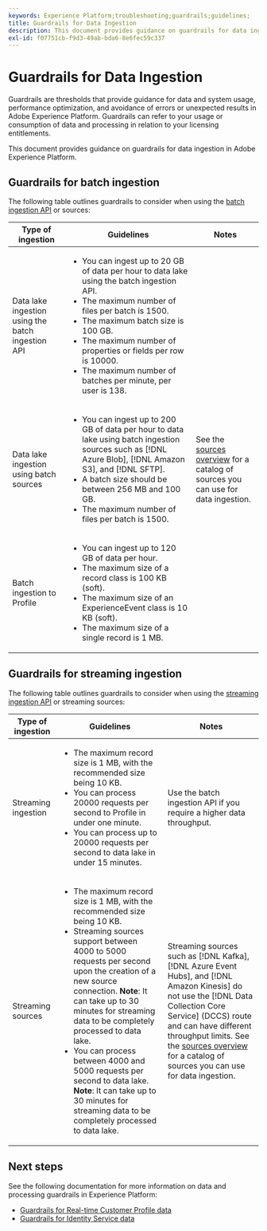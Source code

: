 ```yaml
---
keywords: Experience Platform;troubleshooting;guardrails;guidelines;
title: Guardrails for Data Ingestion
description: This document provides guidance on guardrails for data ingestion in Adobe Experience Platform
exl-id: f07751cb-f9d3-49ab-bda6-8e6fec59c337
---
```

# Guardrails for Data Ingestion

Guardrails are thresholds that provide guidance for data and system usage, performance optimization, and avoidance of errors or unexpected results in Adobe Experience Platform. Guardrails can refer to your usage or consumption of data and processing in relation to your licensing entitlements.

This document provides guidance on guardrails for data ingestion in Adobe Experience Platform.

## Guardrails for batch ingestion

The following table outlines guardrails to consider when using the [batch ingestion API](./batch-ingestion/overview.md) or sources:

| Type of ingestion | Guidelines | Notes |
| --- | --- | --- |
| Data lake ingestion using the batch ingestion API  | <ul><li>You can ingest up to 20 GB of data per hour to data lake using the batch ingestion API.</li><li>The maximum number of files per batch is 1500.</li><li>The maximum batch size is 100 GB.</li><li>The maximum number of properties or fields per row is 10000.</li><li>The maximum number of batches per minute, per user is 138.</li></ul> |
| Data lake ingestion using batch sources | <ul><li>You can ingest up to 200 GB of data per hour to data lake using batch ingestion sources such as [!DNL Azure Blob], [!DNL Amazon S3], and [!DNL SFTP].</li><li>A batch size should be between 256 MB and 100 GB.</li><li>The maximum number of files per batch is 1500.</li></ul> | See the [sources overview](../sources/home.md) for a catalog of sources you can use for data ingestion. |
| Batch ingestion to Profile | <ul><li>You can ingest up to 120 GB of data per hour.</li><li>The maximum size of a record class is 100 KB (soft).</li><li>The maximum size of an ExperienceEvent class is 10 KB (soft).</li><li>The maximum size of a single record is 1 MB.</li></ul> |

## Guardrails for streaming ingestion

The following table outlines guardrails to consider when using the [streaming ingestion API](./streaming-ingestion/overview.md) or streaming sources:

| Type of ingestion | Guidelines | Notes |
| --- | --- | --- |
| Streaming ingestion | <ul><li>The maximum record size is 1 MB, with the recommended size being 10 KB.</li><li>You can process 20000 requests per second to Profile in under one minute.</li><li>You can process up to 20000 requests per second to data lake in under 15 minutes.</li></ul>| Use the batch ingestion API if you require a higher data throughput. |
| Streaming sources | <ul><li>The maximum record size is 1 MB, with the recommended size being 10 KB.</li><li>Streaming sources support between 4000 to 5000 requests per second upon the creation of a new source connection. **Note**: It can take up to 30 minutes for streaming data to be completely processed to data lake.</li><li>You can process between 4000 and 5000 requests per second to data lake. **Note**: It can take up to 30 minutes for streaming data to be completely processed to data lake.</li></ul> | Streaming sources such as [!DNL Kafka], [!DNL Azure Event Hubs], and [!DNL Amazon Kinesis] do not use the [!DNL Data Collection Core Service] (DCCS) route and can have different throughput limits. See the [sources overview](../sources/home.md) for a catalog of sources you can use for data ingestion. |

## Next steps

See the following documentation for more information on data and processing guardrails in Experience Platform:

* [Guardrails for Real-time Customer Profile data](../profile/guardrails.md)
* [Guardrails for Identity Service data](../identity-service/guardrails.md)
